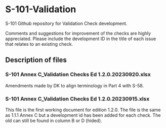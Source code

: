 # S-101-Validation
S-101 Github repository for Validation Check development.

Comments and suggestions for improvement of the checks are highly appreciated. Please include the development ID in the title of each issue that relates to an existing check.

## Description of files<br>
### S-101 Annex C_Validation Checks Ed 1.2.0.20230920.xlsx<br>
Amendments made by DK to align terminology in Part 4 with S-58.<br>
### S-101 Annex C_Validation Checks Ed 1.2.0.20230915.xlsx<br>
This file is the first working document for edition 1.2.0. The file is the same as 1.1.1 Annex C but a development id has been added for each check. The old can still be found in column B or D (hided).
